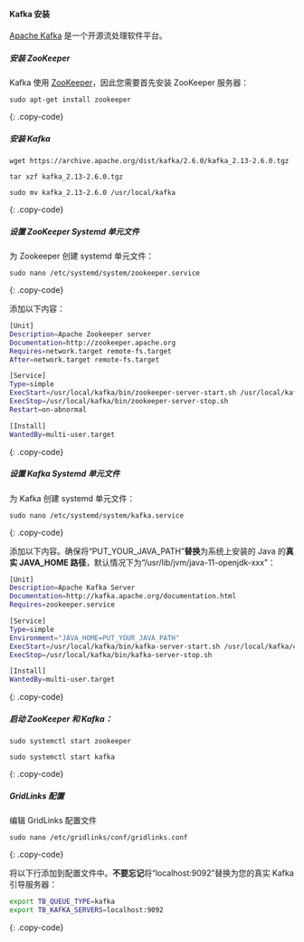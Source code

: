 #### Kafka 安装

[Apache Kafka](https://kafka.apache.org/) 是一个开源流处理软件平台。

##### 安装 ZooKeeper

Kafka 使用 [ZooKeeper](https://zookeeper.apache.org/)，因此您需要首先安装 ZooKeeper 服务器：

```text
sudo apt-get install zookeeper
```
{: .copy-code}

##### 安装 Kafka

```text
wget https://archive.apache.org/dist/kafka/2.6.0/kafka_2.13-2.6.0.tgz

tar xzf kafka_2.13-2.6.0.tgz

sudo mv kafka_2.13-2.6.0 /usr/local/kafka
```
{: .copy-code}

##### 设置 ZooKeeper Systemd 单元文件

为 Zookeeper 创建 systemd 单元文件：
```text
sudo nano /etc/systemd/system/zookeeper.service
```
{: .copy-code}

添加以下内容：
```bash
[Unit]
Description=Apache Zookeeper server
Documentation=http://zookeeper.apache.org
Requires=network.target remote-fs.target
After=network.target remote-fs.target

[Service]
Type=simple
ExecStart=/usr/local/kafka/bin/zookeeper-server-start.sh /usr/local/kafka/config/zookeeper.properties
ExecStop=/usr/local/kafka/bin/zookeeper-server-stop.sh
Restart=on-abnormal

[Install]
WantedBy=multi-user.target
```
{: .copy-code}

##### 设置 Kafka Systemd 单元文件

为 Kafka 创建 systemd 单元文件：
```text
sudo nano /etc/systemd/system/kafka.service
```
{: .copy-code}

添加以下内容。确保将“PUT_YOUR_JAVA_PATH”**替换**为系统上安装的 Java 的**真实 JAVA_HOME 路径**，默认情况下为“/usr/lib/jvm/java-11-openjdk-xxx”：
```bash
[Unit]
Description=Apache Kafka Server
Documentation=http://kafka.apache.org/documentation.html
Requires=zookeeper.service

[Service]
Type=simple
Environment="JAVA_HOME=PUT_YOUR_JAVA_PATH"
ExecStart=/usr/local/kafka/bin/kafka-server-start.sh /usr/local/kafka/config/server.properties
ExecStop=/usr/local/kafka/bin/kafka-server-stop.sh

[Install]
WantedBy=multi-user.target
```
{: .copy-code}
##### 启动 ZooKeeper 和 Kafka：

```text
sudo systemctl start zookeeper

sudo systemctl start kafka
```
{: .copy-code}

##### GridLinks 配置

编辑 GridLinks 配置文件

```text
sudo nano /etc/gridlinks/conf/gridlinks.conf
```
{: .copy-code}

将以下行添加到配置文件中。**不要忘记**将“localhost:9092”替换为您的真实 Kafka 引导服务器：

```bash
export TB_QUEUE_TYPE=kafka
export TB_KAFKA_SERVERS=localhost:9092
```
{: .copy-code}